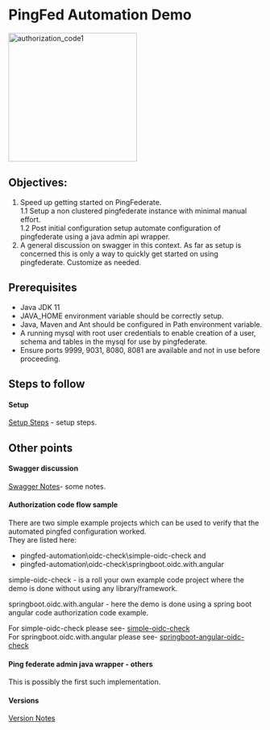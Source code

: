 # PingFed Automation Demo  


<img width="255" alt="authorization_code1" src="https://user-images.githubusercontent.com/14346578/210153449-078d9f02-642f-4006-bd1c-f727e80ab9a2.png">  

## Objectives:
1. Speed up getting started on PingFederate.  
1.1 Setup a non clustered pingfederate instance with minimal manual effort.  
1.2 Post initial configuration setup automate configuration of pingfederate using a java admin api wrapper.
2. A general discussion on swagger in this context.
As far as setup is concerned this is only a way to quickly get started on using pingfederate. Customize as needed.  
## Prerequisites 
- Java JDK 11
- JAVA_HOME environment variable should be correctly setup.
- Java, Maven and Ant should be configured in Path environment variable.
- A running mysql with root user credentials to enable creation of a user,  schema and tables in the mysql for use by pingfederate.
- Ensure ports 9999, 9031, 8080, 8081 are available and not in use before proceeding.

## Steps to follow
#### Setup
[Setup Steps](Setup.md) - setup steps.  

## Other points
#### Swagger discussion
[Swagger Notes](SwaggerNotes.md)- some notes.  
#### Authorization code flow sample
There are two simple example projects which can be used to verify that the automated pingfed configuration worked.   
They are listed here:    
- pingfed-automation\oidc-check\simple-oidc-check and  
- pingfed-automation\oidc-check\springboot.oidc.with.angular

simple-oidc-check - is a roll your own example code project where the demo is done without using any library/framework.   

springboot.oidc.with.angular - here the demo is done using a spring boot angular code authorization code example.  

For simple-oidc-check please see- [simple-oidc-check](oidc-check\simple-oidc-check\README.md)  
For springboot.oidc.with.angular please see- [springboot-angular-oidc-check](oidc-check\simple-oidc-check\README.md) 

#### Ping federate admin java wrapper - others
This is possibly the first such implementation.  
#### Versions  
[Version Notes](versions/versions.md)  
